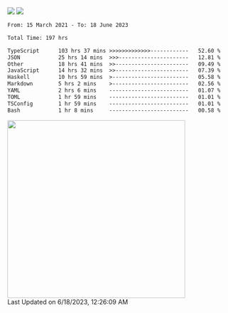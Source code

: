 <div>
  <img src="https://github-readme-stats.vercel.app/api?username=naporin0624&count_private=true&show_icons=true" />
  <img src="https://github-readme-stats.vercel.app/api/top-langs/?username=naporin0624&layout=compact&hide=css" />
  <!--START_SECTION:waka-->

```txt
From: 15 March 2021 - To: 18 June 2023

Total Time: 197 hrs

TypeScript      103 hrs 37 mins >>>>>>>>>>>>>------------   52.60 %
JSON            25 hrs 14 mins  >>>----------------------   12.81 %
Other           18 hrs 41 mins  >>-----------------------   09.49 %
JavaScript      14 hrs 32 mins  >>-----------------------   07.39 %
Haskell         10 hrs 59 mins  >------------------------   05.58 %
Markdown        5 hrs 2 mins    >------------------------   02.56 %
YAML            2 hrs 6 mins    -------------------------   01.07 %
TOML            1 hr 59 mins    -------------------------   01.01 %
TSConfig        1 hr 59 mins    -------------------------   01.01 %
Bash            1 hr 8 mins     -------------------------   00.58 %
```

<!--END_SECTION:waka-->
  
  <!--START_SECTION:lapras-card-->
<a href="https://lapras.com/public/CDQE7TF" target="_blank" rel="noopener noreferrer"><img src="https://lapras-card-generator.vercel.app/api/svg?e=3.68&b=3.48&i=3.5&b1=%23232323&b2=%236d6d6d&i1=%23212121&i2=%23818181&l=ja" width="400" ></a>  
Last Updated on 6/18/2023, 12:26:09 AM
<!--END_SECTION:lapras-card-->
</div>
